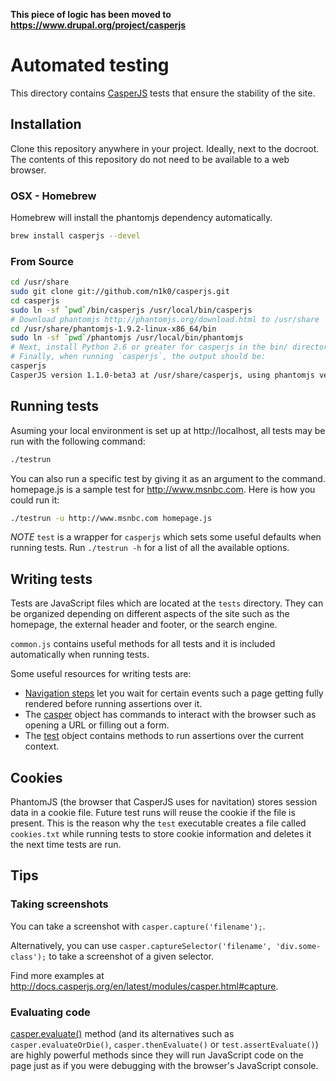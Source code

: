 **This piece of logic has been moved to https://www.drupal.org/project/casperjs**

# Automated testing

This directory contains [CasperJS](http://casperjs.org) tests that ensure the
stability of the site.

## Installation

Clone this repository anywhere in your project. Ideally, next to the docroot.
The contents of this repository do not need to be available to a web browser.

### OSX - Homebrew
Homebrew will install the phantomjs dependency automatically.
```bash
brew install casperjs --devel
```

### From Source
```bash
cd /usr/share
sudo git clone git://github.com/n1k0/casperjs.git
cd casperjs
sudo ln -sf `pwd`/bin/casperjs /usr/local/bin/casperjs
# Download phantomjs http://phantomjs.org/download.html to /usr/share
cd /usr/share/phantomjs-1.9.2-linux-x86_64/bin
sudo ln -sf `pwd`/phantomjs /usr/local/bin/phantomjs
# Next, install Python 2.6 or greater for casperjs in the bin/ directory.
# Finally, when running `casperjs`, the output should be:
casperjs
CasperJS version 1.1.0-beta3 at /usr/share/casperjs, using phantomjs version 1.9.2
```

## Running tests
Asuming your local environment is set up at http://localhost, all tests may
be run with the following command:

```bash
./testrun
```

You can also run a specific test by giving it as an argument to the command.
homepage.js is a sample test for http://www.msnbc.com. Here is how you could
run it:

```bash
./testrun -u http://www.msnbc.com homepage.js
```

*NOTE* `test` is a wrapper for `casperjs` which sets some useful defaults when
running tests. Run `./testrun -h` for a list of all the available options.

## Writing tests

Tests are JavaScript files which  are located at the `tests` directory.
They can be organized depending on different aspects of the site such as the
homepage, the external header and footer, or the search engine.

`common.js` contains useful methods for all tests and it is included
automatically when running tests.

Some useful resources for writing tests are:
  * [Navigation steps](http://docs.casperjs.org/en/latest/faq.html#how-does-then-and-the-step-stack-work)
    let you wait for certain events such a page getting fully rendered before
    running assertions over it.
  * The [casper](http://docs.casperjs.org/en/latest/modules/casper.html) object has
    commands to interact with the browser such as opening a URL or filling
    out a form.
  * The [test](http://docs.casperjs.org/en/latest/modules/tester.html)
    object contains methods to run assertions over the current context.

## Cookies
PhantomJS (the browser that CasperJS uses for navitation) stores session
data in a cookie file. Future test runs will reuse the cookie if the file is
present. This is the reason why the `test` executable creates a file called
`cookies.txt` while running tests to store cookie information and deletes it
the next time tests are run.

## Tips
### Taking screenshots
You can take a screenshot with `casper.capture('filename');`.

Alternatively, you can use `casper.captureSelector('filename', 'div.some-class');`
to take a screenshot of a given selector.

Find more examples at http://docs.casperjs.org/en/latest/modules/casper.html#capture.

### Evaluating code
[casper.evaluate()](http://docs.casperjs.org/en/latest/modules/casper.html#evaluate)
method (and its alternatives such as `casper.evaluateOrDie()`, `casper.thenEvaluate()` or
`test.assertEvaluate()`) are highly powerful methods since they will run JavaScript
code on the page just as if you were debugging with the browser's JavaScript console.
